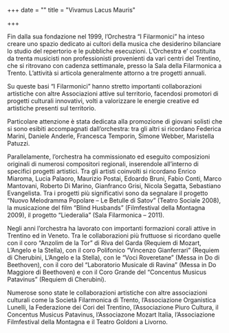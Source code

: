 +++
date = ""
title = "Vivamus Lacus Mauris"

+++

Fin dalla sua fondazione nel 1999, l’Orchestra “I Filarmonici” ha inteso creare uno spazio dedicato ai cultori della musica che desiderino bilanciare lo studio del repertorio e le pubbliche esecuzioni. L’Orchestra e’ costituita da trenta musicisti non professionisti provenienti da vari centri del Trentino, che si ritrovano con cadenza settimanale, presso la Sala della Filarmonica a Trento. L’attività si articola generalmente attorno a tre progetti annuali.

Su queste basi “I Filarmonici” hanno stretto importanti collaborazioni artistiche con altre Associazioni attive sul territorio, facendosi promotori di progetti culturali innovativi, volti a valorizzare le energie creative ed artistiche presenti sul territorio.

Particolare attenzione è stata dedicata alla promozione di giovani solisti che si sono esibiti accompagnati dall’orchestra: tra gli altri si ricordano Federica Marini, Daniele Anderle, Francesca Temporin, Simone Webber, Maristella Patuzzi.

Parallelamente, l’orchestra ha commissionato ed eseguito composizioni originali di numerosi compositori regionali, inserendole all’interno di specifici progetti artistici. Tra gli artisti coinvolti si ricordano Enrico Miaroma, Lucia Palaoro, Maurizio Postai, Edoardo Bruni, Fabio Conti, Marco Mantovani, Roberto Di Marino, Gianfranco Grisi, Nicola Segatta, Sebastiano Evangelista. Tra i progetti più significativi sono da segnalare il progetto “Nuovo Melodramma Popolare – Le Betulle di Satov” (Teatro Sociale 2008), la musicazione del film “Blind Husbands” (Filmfestival della Montagna 2009), il progetto “Liederalia” (Sala Filarmonica – 2011).

Negli anni l’orchestra ha lavorato con importanti formazioni corali attive in Trentino ed in Veneto. Tra le collaborazioni più fruttuose si ricordano quelle con il coro “Anzolim de la Tor” di Riva del Garda (Requiem di Mozart, L’Angelo e la Stella), con il coro Polifonico “Vincenzo Gianferrari” (Requiem di Cherubini, L’Angelo e la Stella), con le “Voci Roveretane” (Messa in Do di Beethoven), con il coro del “Laboratorio Musicale di Ravina” (Messa in Do Maggiore di Beethoven) e con il Coro Grande del “Concentus Musicus Patavinus” (Requiem di Cherubini).

Numerose sono state le collaborazioni artistiche con altre associazioni culturali come la Società Filarmonica di Trento, l’Associazione Organistica Lunelli, la Federazione dei Cori del Trentino, l’Associazione Piuro Cultura, il Concentus Musicus Patavinus, l’Associazone Mozart Italia, l’Associazione Filmfestival della Montagna e il Teatro Goldoni a Livorno.